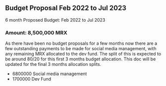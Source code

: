 ## Budget Proposal Feb 2022 to Jul 2023

6 month Proposed Budget: Feb 2022 to Jul 2023

### Amount: 8,500,000 MRX

As there have been no budget proposals for a few months now there are a few outstanding payments to be made for social media management, with any remaining MRX allocated to the dev fund.
The split of this is expected to be around 80/20 for this first 3 months budget allocation. This doc will be updated for the final 3 months allocation splits.

- 6800000 Social media management
- 1700000 Dev Fund
